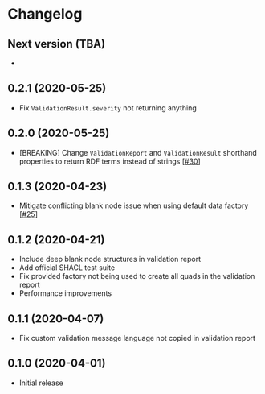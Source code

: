 
# Changelog


## Next version (TBA)

*


## 0.2.1 (2020-05-25)

* Fix `ValidationResult.severity` not returning anything


## 0.2.0 (2020-05-25)

* [BREAKING] Change `ValidationReport` and `ValidationResult` shorthand
  properties to return RDF terms instead of strings
  [[#30](https://github.com/zazuko/rdf-validate-shacl/issues/30)]


## 0.1.3 (2020-04-23)

* Mitigate conflicting blank node issue when using default data factory
  [[#25](https://github.com/zazuko/rdf-validate-shacl/issues/25)]


## 0.1.2 (2020-04-21)

* Include deep blank node structures in validation report
* Add official SHACL test suite
* Fix provided factory not being used to create all quads in the validation
  report
* Performance improvements


## 0.1.1 (2020-04-07)

* Fix custom validation message language not copied in validation report


## 0.1.0 (2020-04-01)

* Initial release
